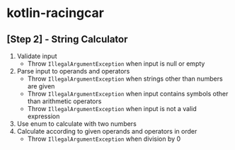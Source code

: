 # kotlin-racingcar

## [Step 2] - String Calculator

1. Validate input
    - Throw `IllegalArgumentException` when input is null or empty
2. Parse input to operands and operators
    - Throw `IllegalArgumentException` when strings other than numbers are given
    - Throw `IllegalArgumentException` when input contains symbols other than arithmetic operators
    - Throw `IllegalArgumentException` when input is not a valid expression
3. Use enum to calculate with two numbers
4. Calculate according to given operands and operators in order
    - Throw `IllegalArgumentException` when division by 0
